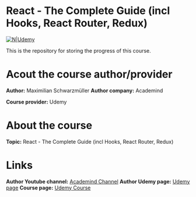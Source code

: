 # React - The Complete Guide (incl Hooks, React Router, Redux)

[![N|Udemy](https://www.udemy.com/staticx/udemy/images/v6/default-meta-image.png)](https://www.udemy.com/course/react-the-complete-guide-incl-redux)

This is the repository for storing the progress of this course.
# Acout the course author/provider
**Author:** Maximilian Schwarzmüller
**Author company:** Academind

**Course provider:** Udemy
# About the course
**Topic:** React - The Complete Guide (incl Hooks, React Router, Redux)

# Links
**Author Youtube channel:** [Academind Channel](https://www.youtube.com/channel/UCSJbGtTlrDami-tDGPUV9-w)
**Author Udemy page:** [Udemy page](https://www.udemy.com/user/academind/)
**Course page:** [Udemy Course](https://www.udemy.com/course/react-the-complete-guide-incl-redux/)
